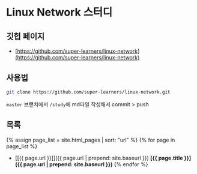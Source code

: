 # Linux Network 스터디

## 깃헙 페이지
* [https://github.com/super-learners/linux-network](https://github.com/super-learners/linux-network)

## 사용법
```bash
git clone https://github.com/super-learners/linux-network.git
```

`master` 브랜치에서 `/study`에 md파일 작성해서 commit > push

## 목록

{% assign page_list = site.html_pages | sort: "url" %}
{% for page in page_list %}
* [\[{{ page.url }}\]]({{ page.url | prepend: site.baseurl }}) __[{{ page.title }}]({{ page.url | prepend: site.baseurl }})__
{% endfor %}



